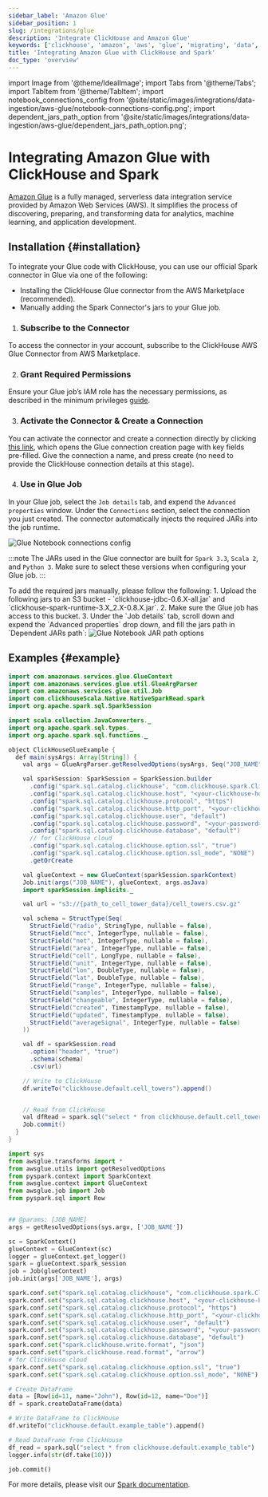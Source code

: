 ```yaml
---
sidebar_label: 'Amazon Glue'
sidebar_position: 1
slug: /integrations/glue
description: 'Integrate ClickHouse and Amazon Glue'
keywords: ['clickhouse', 'amazon', 'aws', 'glue', 'migrating', 'data', 'spark']
title: 'Integrating Amazon Glue with ClickHouse and Spark'
doc_type: 'overview'
---
```


import Image from '@theme/IdealImage';
import Tabs from '@theme/Tabs';
import TabItem from '@theme/TabItem';
import notebook_connections_config from '@site/static/images/integrations/data-ingestion/aws-glue/notebook-connections-config.png';
import dependent_jars_path_option from '@site/static/images/integrations/data-ingestion/aws-glue/dependent_jars_path_option.png';

# Integrating Amazon Glue with ClickHouse and Spark

[Amazon Glue](https://aws.amazon.com/glue/) is a fully managed, serverless data integration service provided by Amazon Web Services (AWS). It simplifies the process of discovering, preparing, and transforming data for analytics, machine learning, and application development.

## Installation {#installation}

To integrate your Glue code with ClickHouse, you can use our official Spark connector in Glue via one of the following:
- Installing the ClickHouse Glue connector from the AWS Marketplace (recommended).
- Manually adding the Spark Connector's jars to your Glue job.

<Tabs>
<TabItem value="AWS Marketplace" label="AWS Marketplace" default>

1. <h3 id="subscribe-to-the-connector">Subscribe to the Connector</h3>
To access the connector in your account, subscribe to the ClickHouse AWS Glue Connector from AWS Marketplace.

2. <h3 id="grant-required-permissions">Grant Required Permissions</h3>
Ensure your Glue job’s IAM role has the necessary permissions, as described in the minimum privileges [guide](https://docs.aws.amazon.com/glue/latest/dg/getting-started-min-privs-job.html#getting-started-min-privs-connectors).

3. <h3 id="activate-the-connector">Activate the Connector & Create a Connection</h3>
You can activate the connector and create a connection directly by clicking [this link](https://console.aws.amazon.com/gluestudio/home#/connector/add-connection?connectorName="ClickHouse%20AWS%20Glue%20Connector"&connectorType="Spark"&connectorUrl=https://709825985650.dkr.ecr.us-east-1.amazonaws.com/clickhouse/clickhouse-glue:0.1&connectorClassName="com.clickhouse.spark.ClickHouseCatalog"), which opens the Glue connection creation page with key fields pre-filled. Give the connection a name, and press create (no need to provide the ClickHouse connection details at this stage).

4. <h3 id="use-in-glue-job">Use in Glue Job</h3>
In your Glue job, select the `Job details` tab, and expend the `Advanced properties` window. Under the `Connections` section, select the connection you just created. The connector automatically injects the required JARs into the job runtime.

<Image img={notebook_connections_config} size='md' alt='Glue Notebook connections config' force='true' />

:::note
The JARs used in the Glue connector are built for `Spark 3.3`, `Scala 2`, and `Python 3`. Make sure to select these versions when configuring your Glue job.
:::

</TabItem>
<TabItem value="Manual Installation" label="Manual Installation">
To add the required jars manually, please follow the following:
1. Upload the following jars to an S3 bucket - `clickhouse-jdbc-0.6.X-all.jar` and `clickhouse-spark-runtime-3.X_2.X-0.8.X.jar`.
2. Make sure the Glue job has access to this bucket.
3. Under the `Job details` tab, scroll down and expend the `Advanced properties` drop down, and fill the jars path in `Dependent JARs path`:

<Image img={dependent_jars_path_option} size='md' alt='Glue Notebook JAR path options' force='true' />

</TabItem>
</Tabs>

## Examples {#example}
<Tabs>
<TabItem value="Scala" label="Scala" default>

```java
import com.amazonaws.services.glue.GlueContext
import com.amazonaws.services.glue.util.GlueArgParser
import com.amazonaws.services.glue.util.Job
import com.clickhouseScala.Native.NativeSparkRead.spark
import org.apache.spark.sql.SparkSession

import scala.collection.JavaConverters._
import org.apache.spark.sql.types._
import org.apache.spark.sql.functions._

object ClickHouseGlueExample {
  def main(sysArgs: Array[String]) {
    val args = GlueArgParser.getResolvedOptions(sysArgs, Seq("JOB_NAME").toArray)

    val sparkSession: SparkSession = SparkSession.builder
      .config("spark.sql.catalog.clickhouse", "com.clickhouse.spark.ClickHouseCatalog")
      .config("spark.sql.catalog.clickhouse.host", "<your-clickhouse-host>")
      .config("spark.sql.catalog.clickhouse.protocol", "https")
      .config("spark.sql.catalog.clickhouse.http_port", "<your-clickhouse-port>")
      .config("spark.sql.catalog.clickhouse.user", "default")
      .config("spark.sql.catalog.clickhouse.password", "<your-password>")
      .config("spark.sql.catalog.clickhouse.database", "default")
      // for ClickHouse cloud
      .config("spark.sql.catalog.clickhouse.option.ssl", "true")
      .config("spark.sql.catalog.clickhouse.option.ssl_mode", "NONE")
      .getOrCreate

    val glueContext = new GlueContext(sparkSession.sparkContext)
    Job.init(args("JOB_NAME"), glueContext, args.asJava)
    import sparkSession.implicits._

    val url = "s3://{path_to_cell_tower_data}/cell_towers.csv.gz"

    val schema = StructType(Seq(
      StructField("radio", StringType, nullable = false),
      StructField("mcc", IntegerType, nullable = false),
      StructField("net", IntegerType, nullable = false),
      StructField("area", IntegerType, nullable = false),
      StructField("cell", LongType, nullable = false),
      StructField("unit", IntegerType, nullable = false),
      StructField("lon", DoubleType, nullable = false),
      StructField("lat", DoubleType, nullable = false),
      StructField("range", IntegerType, nullable = false),
      StructField("samples", IntegerType, nullable = false),
      StructField("changeable", IntegerType, nullable = false),
      StructField("created", TimestampType, nullable = false),
      StructField("updated", TimestampType, nullable = false),
      StructField("averageSignal", IntegerType, nullable = false)
    ))

    val df = sparkSession.read
      .option("header", "true")
      .schema(schema)
      .csv(url)

    // Write to ClickHouse
    df.writeTo("clickhouse.default.cell_towers").append()


    // Read from ClickHouse
    val dfRead = spark.sql("select * from clickhouse.default.cell_towers")
    Job.commit()
  }
}
```

</TabItem>
<TabItem value="Python" label="Python">

```python
import sys
from awsglue.transforms import *
from awsglue.utils import getResolvedOptions
from pyspark.context import SparkContext
from awsglue.context import GlueContext
from awsglue.job import Job
from pyspark.sql import Row


## @params: [JOB_NAME]
args = getResolvedOptions(sys.argv, ['JOB_NAME'])

sc = SparkContext()
glueContext = GlueContext(sc)
logger = glueContext.get_logger()
spark = glueContext.spark_session
job = Job(glueContext)
job.init(args['JOB_NAME'], args)

spark.conf.set("spark.sql.catalog.clickhouse", "com.clickhouse.spark.ClickHouseCatalog")
spark.conf.set("spark.sql.catalog.clickhouse.host", "<your-clickhouse-host>")
spark.conf.set("spark.sql.catalog.clickhouse.protocol", "https")
spark.conf.set("spark.sql.catalog.clickhouse.http_port", "<your-clickhouse-port>")
spark.conf.set("spark.sql.catalog.clickhouse.user", "default")
spark.conf.set("spark.sql.catalog.clickhouse.password", "<your-password>")
spark.conf.set("spark.sql.catalog.clickhouse.database", "default")
spark.conf.set("spark.clickhouse.write.format", "json")
spark.conf.set("spark.clickhouse.read.format", "arrow")
# for ClickHouse cloud
spark.conf.set("spark.sql.catalog.clickhouse.option.ssl", "true")
spark.conf.set("spark.sql.catalog.clickhouse.option.ssl_mode", "NONE")

# Create DataFrame
data = [Row(id=11, name="John"), Row(id=12, name="Doe")]
df = spark.createDataFrame(data)

# Write DataFrame to ClickHouse
df.writeTo("clickhouse.default.example_table").append()

# Read DataFrame from ClickHouse
df_read = spark.sql("select * from clickhouse.default.example_table")
logger.info(str(df.take(10)))

job.commit()
```

</TabItem>
</Tabs>

For more details, please visit our [Spark documentation](/integrations/apache-spark).
